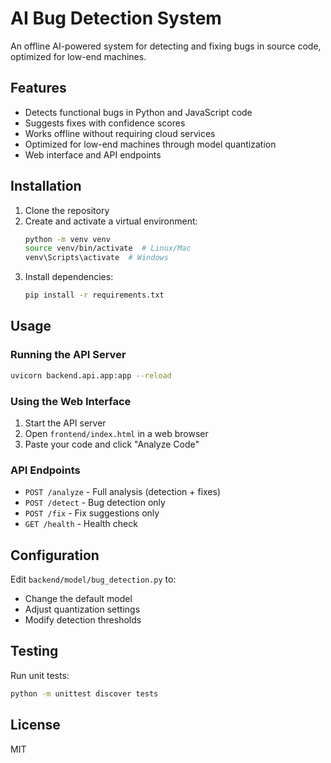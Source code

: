 # AI Bug Detection System

An offline AI-powered system for detecting and fixing bugs in source code, optimized for low-end machines.

## Features

- Detects functional bugs in Python and JavaScript code
- Suggests fixes with confidence scores
- Works offline without requiring cloud services
- Optimized for low-end machines through model quantization
- Web interface and API endpoints

## Installation

1. Clone the repository
2. Create and activate a virtual environment:
   ```bash
   python -m venv venv
   source venv/bin/activate  # Linux/Mac
   venv\Scripts\activate  # Windows
   ```
3. Install dependencies:
   ```bash
   pip install -r requirements.txt
   ```

## Usage

### Running the API Server
```bash
uvicorn backend.api.app:app --reload
```

### Using the Web Interface
1. Start the API server
2. Open `frontend/index.html` in a web browser
3. Paste your code and click "Analyze Code"

### API Endpoints
- `POST /analyze` - Full analysis (detection + fixes)
- `POST /detect` - Bug detection only
- `POST /fix` - Fix suggestions only
- `GET /health` - Health check

## Configuration

Edit `backend/model/bug_detection.py` to:
- Change the default model
- Adjust quantization settings
- Modify detection thresholds

## Testing

Run unit tests:
```bash
python -m unittest discover tests
```

## License
MIT